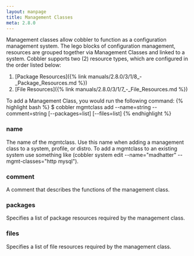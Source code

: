 ```yaml
---
layout: manpage
title: Management Classes
meta: 2.8.0
---
```

Management classes allow cobbler to function as a configuration management system. The lego blocks of configuration
management, resources are grouped together via Management Classes and linked to a system. Cobbler supports two (2)
resource types, which are configured in the order listed below:

1. [Package Resources]({% link manuals/2.8.0/3/1/8_-_Package_Resources.md %})
2. [File Resources]({% link manuals/2.8.0/3/1/7_-_File_Resources.md %})
  
  
To add a Management Class, you would run the following command:
{% highlight bash %}
$ cobbler mgmtclass add --name=string --comment=string [--packages=list] [--files=list]
{% endhighlight %}

### name
The name of the mgmtclass. Use this name when adding a management class to a system, profile, or distro. To add a
mgmtclass to an existing system use something like (cobbler system edit --name="madhatter" --mgmt-classes="http mysql").

### comment
A comment that describes the functions of the management class.

### packages
Specifies a list of package resources required by the management class.

### files
Specifies a list of file resources required by the management class.
